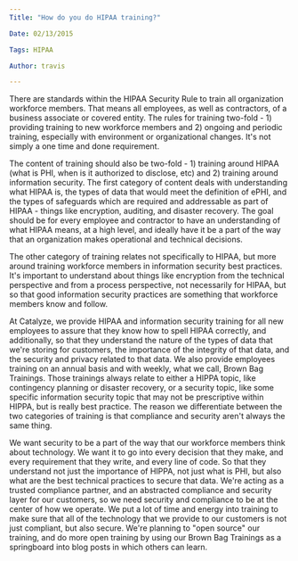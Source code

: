 ```yaml
---
Title: "How do you do HIPAA training?"

Date: 02/13/2015

Tags: HIPAA

Author: travis

---
```

There are standards within the HIPAA Security Rule to train all organization workforce members. That means all employees, as well as contractors, of a business associate  or covered entity. The rules for training two-fold - 1) providing training to new workforce members and 2) ongoing and periodic training, especially with environment or organizational changes. It's not simply a one time and done requirement.

The content of training should also be two-fold - 1) training around HIPAA (what is PHI, when is it authorized to disclose, etc) and 2) training around information security. The first category of content deals with understanding what HIPAA is, the types of data that would meet the definition of ePHI, and the types of safeguards which are required and addressable as part of HIPAA - things like encryption, auditing, and disaster recovery. The goal should be for every employee and contractor to have an understanding of what HIPAA means, at a high level, and ideally have it be a part of the way that an organization makes operational and technical decisions.

The other category of training relates not specifically to HIPAA, but more around training workforce members in information security best practices. It's important to understand about things like encryption from the technical perspective and from a process perspective, not necessarily for HIPAA, but so that good information security practices are something that workforce members know and follow.

At Catalyze, we provide HIPAA and information security training for all new employees to assure that they know how to spell HIPAA correctly, and additionally, so that they understand the nature of the types of data that we're storing for customers, the importance of the integrity of that data, and the security and privacy related to that data. We also provide employees training on an annual basis and with weekly, what we call, Brown Bag Trainings. Those trainings always relate to either a HIPPA topic, like contingency planning or disaster recovery, or a security topic, like some specific information security topic that may not be prescriptive within HIPPA, but is really best practice. The reason we differentiate between the two categories of training is that compliance and security aren't always the same thing.

We want security to be a part of the way that our workforce members think about technology. We want it to go into every decision that they make, and every requirement that they write, and every line of code. So that they understand not just the importance of HIPPA, not just what is PHI, but also what are the best technical practices to secure that data. We're acting as a trusted compliance partner, and an abstracted compliance and security layer for our customers, so we need security and compliance to be at the center of how we operate. We put a lot of time and energy into training to make sure that all of the technology that we provide to our customers is not just compliant, but also secure. We're planning to "open source" our training, and do more open training by using our Brown Bag Trainings as a springboard into blog posts in which others can learn.
